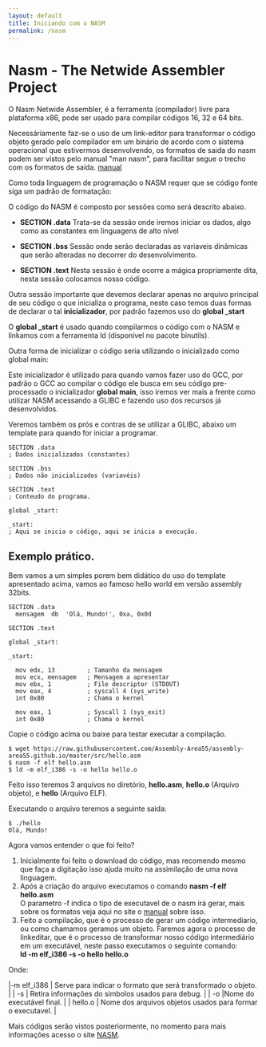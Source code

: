```yaml
---
layout: default
title: Iniciando com o NASM
permalink: /nasm
---
```


# Nasm - The Netwide Assembler Project

O Nasm Netwide Assembler, é a ferramenta (compilador) livre para plataforma x86, pode ser usado para compilar códigos 16, 32 e 64 bits.

Necessáriamente faz-se o uso de um link-editor para transformar o código objeto gerado pelo compilador em um binário de acordo com o sistema operacional que estivermos desenvolvendo, os formatos de saida do nasm podem ser vistos pelo manual "man nasm", para facilitar segue o trecho com os formatos de saida. [manual](/nasm-output-format)

Como toda linguagem de programação o NASM requer que se código fonte siga um padrão de formatação:

O código do NASM é composto por sessões como será descrito abaixo.

* **SECTION .data**
Trata-se da sessão onde iremos iniciar os dados, algo como as constantes em linguagens de alto nível

* **SECTION .bss**
Sessão onde serão declaradas as variaveis dinâmicas que serão alteradas no decorrer do desenvolvimento.

* **SECTION .text**
Nesta sessão é onde ocorre a mágica propriamente dita, nesta sessão colocamos nosso código.


Outra sessão importante que devemos declarar apenas no arquivo principal de seu código o que inicializa o programa, neste caso temos duas formas de declarar o tal **inicializador**, por padrão fazemos uso do **global _start**

O **global _start** é usado quando compilarmos o código com o NASM e linkamos com a ferramenta ld (disponível no pacote binutils).

Outra forma de inicializar o código seria utilizando o inicializado como global main:

Este inicializador é utilizado para quando vamos fazer uso do GCC, por padrão o GCC ao compilar o código ele busca em seu código pre-processado o inicializador **global main**, isso iremos ver mais a frente como utilizar NASM acessando a GLIBC e fazendo uso dos recursos já desenvolvidos.

Veremos também os prós e contras de se utilizar a GLIBC, abaixo um template para quando for iniciar a programar.

```
SECTION .data
; Dados inicializados (constantes)

SECTION .bss
; Dados não inicializados (variavéis)

SECTION .text
; Conteudo do programa.

global _start:

_start:
; Aqui se inicia o código, aqui se inicia a execução.

```

## Exemplo prático.

Bem vamos a um simples porem bem didático do uso do template apresentado acima, vamos ao famoso hello world em versão assembly 32bits.

```
SECTION .data
  mensagem  db  'Olá, Mundo!', 0xa, 0x0d

SECTION .text

global _start:

_start:

  mov edx, 13         ; Tamanho da mensagem
  mov ecx, mensagem   ; Mensagem a apresentar
  mov ebx, 1          ; File descriptor (STDOUT)
  mov eax, 4          ; syscall 4 (sys_write)
  int 0x80            ; Chama o kernel

  mov eax, 1          ; Syscall 1 (sys_exit)
  int 0x80            ; Chama o kernel

```
Copie o código acima ou baixe para testar executar a compilação.

```
$ wget https://raw.githubusercontent.com/Assembly-Area55/assembly-area55.github.io/master/src/hello.asm
$ nasm -f elf hello.asm
$ ld -m elf_i386 -s -o hello hello.o
```

Feito isso teremos 3 arquivos no diretório, **hello.asm**, **hello.o** (Arquivo objeto), e **hello** (Arquivo ELF).

Executando o arquivo teremos a seguinte saida:

```
$ ./hello
Olá, Mundo!
```

Agora vamos entender o que foi feito?

1. Inicialmente foi feito o download do código, mas recomendo mesmo que faça a digitação isso ajuda muito na assimilação de uma nova linguagem.
2. Após a criação do arquivo executamos o comando **nasm -f elf hello.asm** <br>
  O parametro -f indica o tipo de executavel de o nasm irá gerar, mais sobre os formatos veja aqui no site o [manual](/nasm-output-format) sobre isso.
3. Feito a compilação, que é o processo de gerar um código intermediario, ou como chamamos geramos um objeto.
  Faremos agora o processo de linkeditar, que é o processo de transformar nosso código intermediário em um
  executável, neste passo executamos o seguinte comando:<br>
  **ld -m elf_i386 -s -o hello hello.o**

Onde:

  |-m elf_i386 | Serve para indicar o formato que será transformado o objeto. |
  | -s | Retira informações do simbolos usados para debug. |
  | -o |Nome do executável final. |
  | hello.o | Nome dos arquivos objetos usados para formar o executavel. |

Mais códigos serão vistos posteriormente, no momento para mais informações acesso o site [NASM](http://www.nasm.us).
